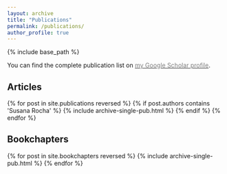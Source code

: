 ```yaml
---
layout: archive
title: "Publications"
permalink: /publications/
author_profile: true
---
```

{% include base_path %}

You can find the complete publication list on <a href="https://scholar.google.be/citations?user=OsiAwIYAAAAJ&hl=en&citsig=AMstHGQQx0uqfgCvrTEny2ghp98R3FtD5Q">
<span style="color:gray">my Google Scholar profile</span></a>.

<h2> Articles </h2>
{% for post in site.publications reversed %}
  {% if post.authors contains 'Susana Rocha' %}
    {% include archive-single-pub.html %}
  {% endif %}
{% endfor %}

<h2> Bookchapters </h2>
{% for post in site.bookchapters reversed %}
  {% include archive-single-pub.html %}
{% endfor %}
